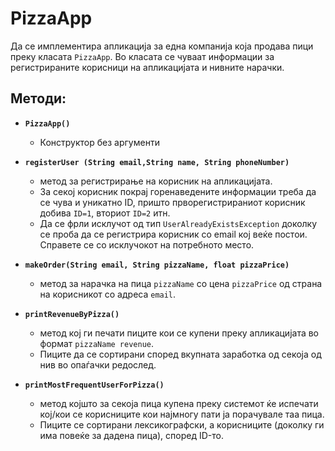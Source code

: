 # PizzaApp

Да се имплементира апликација за една компанија која продава пици преку класата `PizzaApp`. Во класата се чуваат информации за регистрираните корисници на апликацијата и нивните нарачки.

## Методи:

- **`PizzaApp()`**
    - Конструктор без аргументи
- **`registerUser (String email,String name, String phoneNumber)`**
    - метод за регистрирање на корисник на апликацијата.
    - За секој корисник покрај горенаведените информации треба да се чува и уникатно ID, пришто прворегистрираниот корисник добива `ID=1`, вториот `ID=2` итн.
    - Да се фрли исклучот од тип `UserAlreadyExistsException` доколку се проба да се регистрира корисник со email кој веќе постои. Справете се со исклучокот на потребното место.

- **`makeOrder(String email, String pizzaName, float pizzaPrice)`**
    - метод за нарачка на пица `pizzaName` со цена `pizzaPriсе` од страна на корисникот со адреса `email`.

- **`printRevenueByPizza()`**
    - метод кој ги печати пиците кои се купени преку апликацијата во формат `pizzaName revenue`.
    - Пиците да се сортирани според вкупната заработка од секоја од нив во опаѓачки редослед.

- **`printMostFrequentUserForPizza()`**
    - метод којшто за секоја пица купена преку системот ќе испечати кој/кои се корисниците кои најмногу пати ја порачувале таа пица.
    - Пиците се сортирани лексикографски, а корисниците (доколку ги има повеќе за дадена пица), според ID-то.